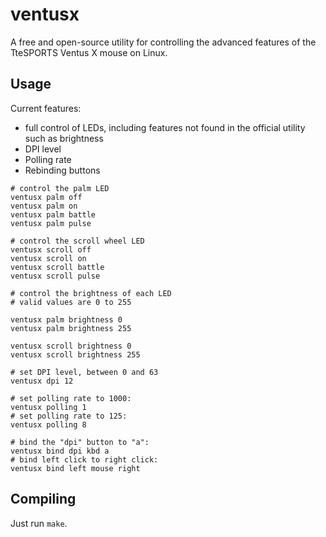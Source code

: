 # ventusx

A free and open-source utility for controlling the advanced features of
the TteSPORTS Ventus X mouse on Linux.

## Usage

Current features:

 - full control of LEDs, including features not found in the official
   utility such as brightness
 - DPI level
 - Polling rate
 - Rebinding buttons

```
# control the palm LED
ventusx palm off
ventusx palm on
ventusx palm battle
ventusx palm pulse

# control the scroll wheel LED
ventusx scroll off
ventusx scroll on
ventusx scroll battle
ventusx scroll pulse

# control the brightness of each LED
# valid values are 0 to 255

ventusx palm brightness 0
ventusx palm brightness 255

ventusx scroll brightness 0
ventusx scroll brightness 255

# set DPI level, between 0 and 63
ventusx dpi 12

# set polling rate to 1000:
ventusx polling 1
# set polling rate to 125:
ventusx polling 8

# bind the "dpi" button to "a":
ventusx bind dpi kbd a
# bind left click to right click:
ventusx bind left mouse right
```

## Compiling

Just run `make`.

